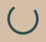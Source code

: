 <html lang="en">
<head>
  <meta charset="UTF-8">
  <meta name="viewport" content="width=device-width, initial-scale=1.0">
  <meta name="description" content="OptiThrive Solutions delivers expert solutions to help businesses, professionals, and homes create substantial savings with no upfront cost. Request a free consultation today!">
  <meta name="keywords" content="savings, consulting, no upfront cost, efficiency, business, home, OptiThrive Solutions">
  <meta name="author" content="Braeden">
  <title>OptiThrive Solutions - No Costs, Just Savings</title>
  <link href="https://fonts.googleapis.com/css2?family=Playfair+Display:wght@400;700&family=Poppins:wght@400;600&display=swap" rel="stylesheet">
  <link href="https://unpkg.com/aos@2.3.1/dist/aos.css" rel="stylesheet">
  <script src="https://cdn.tailwindcss.com"></script>
  <style>
    body {
      font-family: 'Poppins', sans-serif;
      background: #D4BEA8;
      color: #333333;
      margin: 0;
      overflow-x: hidden;
      position: relative;
      cursor: url('data:image/svg+xml;utf8,<svg xmlns="http://www.w3.org/2000/svg" width="24" height="24" viewBox="0 0 24 24" fill="none" stroke="%23FFE87C" stroke-width="2" stroke-linecap="round" stroke-linejoin="round"><circle cx="12" cy="12" r="10"/></svg>'), auto;
    }
    /* Particle Background with Full-Page Floating Balls */
    #particles {
      position: fixed;
      top: 0;
      left: 0;
      width: 100%;
      height: 100%;
      z-index: -1;
      pointer-events: none;
    }
    .particle {
      position: absolute;
      width: 5px;
      height: 5px;
      background: #FFE87C;
      border-radius: 50%;
      opacity: 0.6;
      animation: floatUp 8s infinite ease-in-out;
    }
    @keyframes floatUp {
      0% { transform: translateY(100vh); opacity: 0.6; }
      50% { opacity: 0.9; }
      100% { transform: translateY(-100vh); opacity: 0; }
    }
    /* Swaying Palm Tree Pattern */
    body::after {
      content: '';
      position: fixed;
      top: 0;
      left: 0;
      width: 100%;
      height: 100%;
      background: url('data:image/svg+xml,%3Csvg xmlns="http://www.w3.org/2000/svg" width="100" height="200" viewBox="0 0 100 200"%3E%3Cpath d="M50 0 Q40 50 30 0 Q60 50 70 0" fill="none" stroke="%232F4F4F" stroke-width="1" stroke-opacity="0.1"/%3E%3Ccircle cx="50" cy="0" r="5" fill="%232F4F4F" opacity="0.1"/%3E%3C/svg%3E') repeat-x;
      animation: sway 8s infinite ease-in-out;
      z-index: -2;
    }
    @keyframes sway {
      0% { transform: translateX(0); }
      50% { transform: translateX(-20px); }
      100% { transform: translateX(0); }
    }
    h1, h2, h3 {
      font-family: 'Playfair Display', serif;
      color: #2F4F4F;
      letter-spacing: 1px;
    }
    /* Preloader */
    #preloader {
      position: fixed;
      top: 0;
      left: 0;
      width: 100%;
      height: 100%;
      background: #D4BEA8;
      display: flex;
      justify-content: center;
      align-items: center;
      z-index: 9999;
    }
    #preloader::after {
      content: '';
      width: 60px;
      height: 60px;
      border: 6px solid #2F4F4F;
      border-top: 6px solid transparent;
      border-radius: 50%;
      animation: spin 1.5s linear infinite;
    }
    @keyframes spin {
      100% { transform: rotate(360deg); }
    }
    /* Animated Separator */
    .separator {
      width: 100%;
      height: 3px;
      background: linear-gradient(to right, #FFE87C, #FFD54F, #FFE87C);
      margin: 3rem 0;
      animation: rotateGradient 5s infinite linear;
    }
    @keyframes rotateGradient {
      0% { background-position: 0% 50%; }
      100% { background-position: 400% 50%; }
    }
    /* Header Styling - Full Width, Less Bulky */
    nav {
      background: #2F4F4F;
      box-shadow: 0 2px 15px rgba(0, 0, 0, 0.2);
      position: fixed;
      top: 0;
      width: 100%;
      z-index: 1000;
      padding: 0.5rem 1rem;
      animation: fadeIn 1s ease;
      display: flex;
      justify-content: space-between;
      align-items: center;
      transition: transform 0.3s ease;
    }
    .logo {
      height: 52px;
      transition: transform 0.3s ease;
      filter: drop-shadow(0 2px 4px rgba(0, 0, 0, 0.2));
    }
    .logo:hover .globe {
      animation: spinGlobe 2s linear;
    }
    .logo:hover .globe {
      animation-fill-mode: forwards;
    }
    .nav-links {
      display: flex;
      align-items: center;
    }
    .nav-links li a {
      font-size: 1rem;
      color: #FFFFFF;
      position: relative;
      transition: color 0.3s ease;
    }
    .nav-links li a::after {
      content: '';
      position: absolute;
      width: 0;
      height: 2px;
      background: linear-gradient(to right, #FFE87C, #FFD54F);
      bottom: -4px;
      left: 50%;
      transform: translateX(-50%);
      transition: width 0.3s ease;
    }
    .nav-links li a:hover::after {
      width: 100%;
    }
    .nav-links li a:hover {
      color: #FFE87C;
    }
    @keyframes fadeIn {
      from { opacity: 0; transform: translateY(-20px); }
      to { opacity: 1; transform: translateY(0); }
    }
    /* Hero Section with Pulsing Button */
    .hero {
      background: rgba(245, 245, 220, 0.8);
      padding: 10rem 0;
      text-align: center;
      position: relative;
      border-bottom: 1px solid rgba(47, 79, 79, 0.1);
    }
    .hero h2 {
      font-size: 5rem;
      margin-bottom: 1.5rem;
      display: inline-block;
      border-right: 4px solid #FFE87C;
      white-space: nowrap;
      overflow: hidden;
      animation: typing 3s steps(30, end), blink 0.75s step-end infinite;
    }
    @keyframes typing {
      from { width: 0; }
      to { width: 100%; }
    }
    @keyframes blink {
      50% { border-color: transparent; }
    }
    .hero p {
      font-size: 1.5rem;
      max-width: 4xl;
      margin-left: auto;
      margin-right: auto;
      margin-bottom: 2.5rem;
    }
    .hero .btn {
      animation: pulseGlow 2s infinite ease-in-out;
    }
    @keyframes pulseGlow {
      0% { transform: scale(1); box-shadow: 0 0 10px rgba(212, 160, 23, 0.5); }
      50% { transform: scale(1.05); box-shadow: 0 0 20px rgba(212, 160, 23, 0.8); }
      100% { transform: scale(1); box-shadow: 0 0 10px rgba(212, 160, 23, 0.5); }
    }
    /* Bouncing Cards with Rotating Border and Growing Content */
    .card {
      background: #F5F5DC;
      border: 1px solid transparent;
      border-radius: 1rem;
      padding: 2.5rem;
      transition: transform 0.5s ease, box-shadow 0.5s ease;
      box-shadow: 0 10px 30px rgba(0, 0, 0, 0.1);
      animation: bounceIn 1s ease;
      position: relative;
      overflow: hidden;
    }
    .card::before {
      content: '';
      position: absolute;
      top: -2px;
      left: -2px;
      right: -2px;
      bottom: -2px;
      border: 2px solid transparent;
      border-radius: 1rem;
      background: linear-gradient(45deg, #FFE87C, #FFD54F, #FFE87C);
      background-size: 400%;
      z-index: -1;
      transition: background 0.5s ease;
    }
    .card:hover::before {
      animation: rotateBorder 3s linear infinite;
    }
    .card-content {
      transition: transform 0.3s ease;
    }
    .card:hover .card-content {
      transform: scale(1.05);
    }
    @keyframes rotateBorder {
      0% { background-position: 0% 50%; }
      100% { background-position: 400% 50%; }
    }
    .card:hover {
      transform: translateY(-10px) scale(1.02);
      box-shadow: 0 20px 50px rgba(0, 0, 0, 0.2);
    }
    @keyframes bounceIn {
      0% { transform: scale(0.5); opacity: 0; }
      60% { transform: scale(1.1); opacity: 1; }
      100% { transform: scale(1); }
    }
    /* Vibrant Button */
    .btn {
      background: #FFE87C;
      color: #FFFFFF;
      padding: 1.2rem 2.5rem;
      border-radius: 0.75rem;
      transition: all 0.5s ease;
      font-weight: 600;
      text-transform: uppercase;
      border: none;
      position: relative;
      overflow: hidden;
    }
    .btn::after {
      content: '';
      position: absolute;
      width: 0;
      height: 100%;
      background: rgba(212, 160, 23, 0.3);
      top: 0;
      left: 0;
      transition: width 0.5s ease;
      z-index: 0;
    }
    .btn:hover::after {
      width: 100%;
    }
    .btn:hover {
      background: #FFD54F;
      transform: translateY(-3px);
      box-shadow: 0 10px 25px rgba(0, 0, 0, 0.2);
    }
    .btn span {
      position: relative;
      z-index: 1;
    }
    /* Section Styling with Parallax Scroll */
    .section {
      padding: 5rem 2rem;
      background: rgba(245, 245, 220, 0.95);
      position: relative;
      overflow: hidden;
      background-image: url('data:image/svg+xml,%3Csvg xmlns="http://www.w3.org/2000/svg" width="400" height="200" viewBox="0 0 400 200"%3E%3Crect width="400" height="200" fill="%23F5F5DC"/%3E%3Cline x1="50" y1="50" x2="350" y2="50" stroke="%232F4F4F" stroke-width="0.5" stroke-opacity="0.1"/%3E%3Cpath d="M0 200 L400 200" stroke="%232F4F4F" stroke-width="1" stroke-opacity="0.05"/%3E%3C/svg%3E');
      background-size: cover;
      background-position: center;
    }
    .section h2 {
      opacity: 0;
      transform: translateY(20px);
      transition: opacity 0.8s ease, transform 0.8s ease;
    }
    .section h2.visible {
      opacity: 1;
      transform: translateY(0);
    }
    .parallax-bg {
      background: linear-gradient(rgba(245, 245, 220, 0.9), rgba(212, 190, 168, 0.2)),
                  url('data:image/svg+xml,%3Csvg xmlns="http://www.w3.org/2000/svg" width="400" height="200" viewBox="0 0 400 200"%3E%3Crect width="400" height="200" fill="%23F5F5DC"/%3E%3Cline x1="50" y1="50" x2="350" y2="50" stroke="%232F4F4F" stroke-width="0.5" stroke-opacity="0.1"/%3E%3Cpath d="M0 200 L400 200" stroke="%232F4F4F" stroke-width="1" stroke-opacity="0.05"/%3E%3C/svg%3E');
      background-attachment: fixed;
      background-size: cover;
      background-position: center;
    }
    /* Fade-In Text */
    .fade-in-text {
      opacity: 0;
      animation: fadeInText 1.5s forwards;
    }
    @keyframes fadeInText {
      0% { opacity: 0; transform: translateY(10px); }
      100% { opacity: 1; transform: translateY(0); }
    }
    /* Inline Links with Animated Underline */
    .inline-link {
      position: relative;
      transition: color 0.3s ease;
    }
    .inline-link::after {
      content: '';
      position: absolute;
      width: 0;
      height: 2px;
      background: linear-gradient(to right, #FFE87C, #FFD54F);
      bottom: -2px;
      left: 50%;
      transform: translateX(-50%);
      transition: width 0.3s ease;
    }
    .inline-link:hover::after {
      width: 100%;
    }
    .inline-link:hover {
      color: #FFE87C;
    }
    /* Input Fields */
    input, textarea {
      background: rgba(245, 245, 220, 0.7);
      border: 1px solid rgba(47, 79, 79, 0.1);
      color: #333333;
      transition: all 0.3s ease;
      border-radius: 0.75rem;
      padding: 1rem;
    }
    input:focus, textarea:focus {
      border: 1px solid #2F4F4F;
      box-shadow: 0 0 15px rgba(47, 79, 79, 0.1);
      background: rgba(245, 245, 220, 0.9);
    }
    /* Rotating Savings Icon */
    .savings-icon {
      display: inline-block;
      transition: transform 0.5s ease;
    }
    .savings-icon:hover {
      transform: rotate(360deg);
    }
    /* Modal Styling with Pulsing Button */
    .modal {
      display: none;
      position: fixed;
      top: 0;
      left: 0;
      width: 100%;
      height: 100%;
      background: rgba(0, 0, 0, 0.5);
      z-index: 10000;
      justify-content: center;
      align-items: center;
    }
    .modal-content {
      background: #F5F5DC;
      padding: 2rem 3rem;
      border-radius: 1rem;
      width: 90%;
      max-width: 500px;
      text-align: center;
      animation: slideIn 0.5s ease;
      border: 2px solid #FFE87C;
    }
    .modal .btn {
      animation: pulse 2s infinite ease-in-out;
    }
    @keyframes slideIn {
      from { transform: translateY(-50px); opacity: 0; }
      to { transform: translateY(0); opacity: 1; }
    }
    @keyframes pulse {
      0% { transform: scale(1); box-shadow: 0 0 0 0 rgba(212, 160, 23, 0.7); }
      70% { transform: scale(1.05); box-shadow: 0 0 0 10px rgba(212, 160, 23, 0); }
      100% { transform: scale(1); box-shadow: 0 0 0 0 rgba(212, 160, 23, 0); }
    }
    .close {
      position: absolute;
      top: 1rem;
      right: 1rem;
      font-size: 1.5rem;
      cursor: pointer;
      color: #333333;
    }
    /* Footer Wave Animation (Removed Wave, Keeping Balls) */
    footer::before {
      content: '';
      position: absolute;
      top: 0;
      left: 0;
      width: 100%;
      height: 100%;
      z-index: -2;
    }
    /* Logo Globe Animation */
    .globe {
      transform-origin: center;
      transition: transform 0.1s ease;
    }
    .logo:hover .globe {
      animation: spinGlobe 2s linear;
    }
    @keyframes spinGlobe {
      0% { transform: rotate(0deg); }
      100% { transform: rotate(360deg); }
    }
    /* Mobile Responsiveness */
    @media (max-width: 768px) {
      .nav-links {
        display: none;
      }
      .hero h2 {
        font-size: 3rem;
      }
      .section {
        padding: 3rem 1rem;
      }
      .modal-content {
        padding: 1.5rem;
      }
      .logo {
        height: 40px;
      }
      .nav-links li a {
        font-size: 0.875rem;
      }
    }
  </style>
</head>
<body>
  <!-- Preloader -->
  <div id="preloader"></div>

  <!-- Particle Background with Full-Page Floating Balls -->
  <div id="particles"></div>

  <!-- Floating Navigation -->
  <nav>
    <div class="flex items-center pl-4">
      <img src="data:image/svg+xml,%3Csvg xmlns='http://www.w3.org/2000/svg' viewBox='0 0 260 52' width='260' height='52'%3E%3Cdefs%3E%3CradialGradient id='oceanGradient' cx='50%25' cy='50%25' r='50%25'%3E%3Cstop offset='0%25' style='stop-color:%231E90FF;stop-opacity:0.8'/%3E%3Cstop offset='100%25' style='stop-color:%231E90FF;stop-opacity:0.5'/%3E%3C/radialGradient%3E%3CradialGradient id='glowGradient' cx='50%25' cy='50%25' r='50%25'%3E%3Cstop offset='0%25' style='stop-color:%23FFE87C;stop-opacity:0.3'/%3E%3Cstop offset='100%25' style='stop-color:%23FFE87C;stop-opacity:0'/%3E%3C/radialGradient%3E%3C/defs%3E%3Cg transform='translate(26, 26)'%3E%3Ccircle cx='0' cy='0' r='26' fill='url(%23oceanGradient)'/%3E%3Cg class='globe' transform-origin='center'%3E%3Ccircle cx='0' cy='0' r='24' fill='url(%23oceanGradient)' filter='drop-shadow(2px 2px 2px rgba(0,0,0,0.3))'/%3E%3Cpath d='M-12 -8 Q-10 -6 -8 -8 Q-6 -4 -4 -6 Q-2 -2 0 -4 Q2 -2 4 -6 Q6 -4 8 -8 Q10 -6 12 -8 M-15 0 Q-13 2 -11 0 Q-9 4 -7 2 Q-5 6 -3 4 Q-1 8 1 6 Q3 8 5 4 Q7 6 9 2 Q11 4 13 0 Q15 2 17 0 M-18 10 Q-16 12 -14 10 Q-12 14 -10 12 Q-8 16 -6 14 Q-4 18 -2 16 Q0 20 2 18 Q4 20 6 16 Q8 18 10 14 Q12 16 14 12 Q16 14 18 10' fill='%2332CD32'/%3E%3C/g%3E%3Cg transform='translate(0, -12)'%3E%3Cpath d='M0 -12 V0' fill='none' stroke='%238B4513' stroke-width='3' stroke-linecap='round'/%3E%3Cpath d='M-8 -10 Q-4 -14 0 -10 Q4 -14 8 -10 Q4 -6 0 -10 Q-4 -6 -8 -10 M-10 -8 Q-6 -12 0 -8 Q6 -12 10 -8 Q6 -4 0 -8 Q-6 -4 -10 -8' fill='%23228B22'/%3E%3C/g%3E%3Ccircle cx='0' cy='0' r='26' fill='url(%23glowGradient)'/%3E%3C/g%3E%3Ctext x='60' y='32' font-family='Playfair Display, serif' font-size='24' font-weight='bold' fill='%231A2E2E' text-shadow='0 0 2px rgba(255,255,255,0.8)'%3EOptiThrive Solutions%3C/text%3E%3C/svg%3E" alt="OptiThrive Solutions Logo" class="logo">
    </div>
    <ul class="nav-links pr-4 flex space-x-6">
      <li><a href="#home" class="hover:text-FFE87C transition-colors">Home</a></li>
      <li><a href="#services" class="hover:text-FFE87C transition-colors">Services</a></li>
      <li><a href="#results" class="hover:text-FFE87C transition-colors">Results</a></li>
      <li><a href="#savings" class="hover:text-FFE87C transition-colors">Calculator</a></li>
      <li><a href="#contact" class="hover:text-FFE87C transition-colors">Contact</a></li>
    </ul>
  </nav>

  <!-- Hero Section with Pulsing Button -->
  <section id="home" class="hero text-center" data-aos="fade-up">
    <div class="container mx-auto px-6 relative z-10">
      <h2 class="text-5xl md:text-6xl font-bold mb-6 leading-tight">No Costs, Just Savings</h2>
      <p class="text-xl mb-8 max-w-4xl mx-auto leading-relaxed fade-in-text">Struggling with inefficiencies? Our team leverages advanced analytics to unlock substantial savings for businesses, professionals, and homes with no upfront cost. A tailored plan is crafted post-consultation, credited only from the savings we generate.</p>
      <button class="btn px-12 py-6 rounded-xl font-semibold" onclick="openModal()">Request a Free Consultation: (401) 451-1035</button>
    </div>
    <div class="separator"></div>
  </section>

  <!-- Services Section -->
  <section id="services" class="section">
    <div class="container mx-auto px-6 text-center">
      <h2 class="text-4xl md:text-5xl font-bold mb-10" data-aos="fade-up">Our Expert Services</h2>
      <p class="text-lg mb-12 max-w-2xl mx-auto fade-in-text" data-aos="fade-up" data-aos-delay="100">We deliver precision-engineered solutions for any entity, utilizing cutting-edge strategies to maximize efficiency and savings. Compensation is tied solely to the results we achieve.</p>
      <div class="grid grid-cols-1 md:grid-cols-3 gap-10">
        <div class="card" data-aos="fade-right" data-aos-delay="200">
          <div class="card-content">
            <h3 class="text-2xl font-semibold mb-5">Process Optimization</h3>
            <p class="fade-in-text">Enhance workflows with AI-driven insights for businesses and homes, saving time and resources.</p>
          </div>
        </div>
        <div class="card" data-aos="fade-up" data-aos-delay="300">
          <div class="card-content">
            <h3 class="text-2xl font-semibold mb-5">Expense Reduction</h3>
            <p class="fade-in-text">Minimize costs with predictive analytics, tailored for any operation or household.</p>
          </div>
        </div>
        <div class="card" data-aos="fade-left" data-aos-delay="400">
          <div class="card-content">
            <h3 class="text-2xl font-semibold mb-5">Training & Tools</h3>
            <p class="fade-in-text">Deploy next-gen tools and training to sustain long-term efficiency gains.</p>
          </div>
        </div>
      </div>
      <button class="btn px-10 py-5 mt-12 rounded-xl" data-aos="fade-up" data-aos-delay="500" onclick="openModal()">Request a Free Quote Now</button>
    </div>
    <div class="separator"></div>
  </section>

  <!-- Results Section -->
  <section id="results" class="section parallax-bg">
    <div class="container mx-auto px-6 text-center">
      <h2 class="text-4xl md:text-5xl font-bold mb-10" data-aos="fade-down">Savings We Can Create</h2>
      <p class="text-lg mb-12 max-w-2xl mx-auto fade-in-text" data-aos="fade-down" data-aos-delay="100">Data-driven examples demonstrate our capacity to generate savings, with compensation credited only from achieved results.</p>
      <div class="grid grid-cols-1 md:grid-cols-3 gap-10">
        <div class="card" data-aos="fade-right" data-aos-delay="200">
          <div class="card-content">
            <h3 class="text-2xl font-semibold mb-5">Streamlined Operations</h3>
            <p class="fade-in-text">Businesses save millions annually via optimized processes, tracked with real-time analytics.</p>
          </div>
        </div>
        <div class="card" data-aos="fade-up" data-aos-delay="300">
          <div class="card-content">
            <h3 class="text-2xl font-semibold mb-5">Reduced Expenses</h3>
            <p class="fade-in-text">Professionals cut costs with AI forecasts, measured via financial dashboards.</p>
          </div>
        </div>
        <div class="card" data-aos="fade-left" data-aos-delay="400">
          <div class="card-content">
            <h3 class="text-2xl font-semibold mb-5">Home Efficiency</h3>
            <p class="fade-in-text">Homeowners reduce utility bills with smart systems, monitored via IoT integrations.</p>
          </div>
        </div>
      </div>
      <p class="mt-10 text-xl font-semibold text-2F4F4F fade-in-text" data-aos="fade-up" data-aos-delay="500">Be the first to transform your savings – let’s get started!</p>
    </div>
    <div class="separator"></div>
  </section>

  <!-- Savings Calculator Section -->
  <section id="savings" class="section">
    <div class="container mx-auto px-6 text-center">
      <h2 class="text-4xl md:text-5xl font-bold mb-10" data-aos="fade-up">Estimate Your Savings</h2>
      <p class="text-lg mb-12 max-w-2xl mx-auto fade-in-text" data-aos="fade-up" data-aos-delay="100">Project your potential savings with our advanced estimator.</p>
      <div class="max-w-lg mx-auto card p-10 rounded-xl" data-aos="zoom-in" data-aos-delay="200">
        <div class="card-content">
          <span class="savings-icon mb-4 inline-block">
            <svg xmlns="http://www.w3.org/2000/svg" width="40" height="40" viewBox="0 0 24 24" fill="#FFE87C"><path d="M12 2C6.48 2 2 6.48 2 12s4.48 10 10 10 10-4.48 10-10S17.52 2 12 2zm0 18c-4.42 0-8-3.58-8-8s3.58-8 8-8 8 3.58 8 8-3.58 8-8 8zm-1-13h2v2h-2zm0 4h2v6h-2z"/></svg>
          </span>
          <label class="block mb-3 text-left fade-in-text">Units Affected (e.g., employees, tasks)</label>
          <input id="units" type="number" placeholder="e.g., 10" class="w-full p-4 mb-5 rounded-lg">
          <label class="block mb-3 text-left fade-in-text">Hours Saved per Unit/Day</label>
          <input id="hours" type="number" placeholder="e.g., 1" class="w-full p-4 mb-5 rounded-lg">
          <label class="block mb-3 text-left fade-in-text">Value per Hour ($)</label>
          <input id="rate" type="number" placeholder="e.g., 30" class="w-full p-4 mb-5 rounded-lg">
          <button onclick="calculateSavings()" class="btn px-10 py-5 rounded-xl w-full">Calculate Savings Now</button>
          <p id="result" class="mt-8 text-2xl font-semibold fade-in-text"></p>
        </div>
      </div>
    </div>
    <div class="separator"></div>
  </section>

  <!-- Testimonials Section (Forward-Looking) -->
  <section id="testimonials" class="section parallax-bg">
    <div class="container mx-auto px-6 text-center">
      <h2 class="text-4xl md:text-5xl font-bold mb-10" data-aos="fade-down">What to Expect</h2>
      <p class="text-lg mb-12 max-w-2xl mx-auto fade-in-text" data-aos="fade-down" data-aos-delay="100">As a new client, you’ll experience personalized service, cutting-edge analytics, and measurable savings tailored to your needs. Expect dedicated support, including free overtime when needed, to maximize your savings—without any binding contracts. Let’s build your success story together!</p>
      <div class="card p-10 rounded-xl max-w-2xl mx-auto" data-aos="fade-up" data-aos-delay="200">
        <div class="card-content">
          <p class="italic text-lg fade-in-text">“Looking forward to partnering with OptiThrive Solutions to unlock savings and efficiency for my business.” – Your Future Client</p>
        </div>
      </div>
      <p class="mt-10 text-xl font-semibold text-2F4F4F fade-in-text" data-aos="fade-up" data-aos-delay="300">Be among the first to experience transformative savings – request your quote today!</p>
    </div>
    <div class="separator"></div>
  </section>

  <!-- Tips Section -->
  <section id="tips" class="section">
    <div class="container mx-auto px-6 text-center">
      <h2 class="text-4xl md:text-5xl font-bold mb-10" data-aos="fade-up">Efficiency Strategies</h2>
      <p class="text-lg mb-12 max-w-2xl mx-auto fade-in-text" data-aos="fade-up" data-aos-delay="100">Unlock next-level efficiencies for your operations or residence.</p>
      <div class="grid grid-cols-1 md:grid-cols-2 gap-10">
        <div class="card" data-aos="fade-right" data-aos-delay="200">
          <div class="card-content">
            <h3 class="text-2xl font-semibold mb-5">AI-Optimized Workflows</h3>
            <p class="fade-in-text">Leverage AI to streamline processes. <a href="#contact" class="inline-link text-2F4F4F">Get a free quote</a> to begin.</p>
          </div>
        </div>
        <div class="card" data-aos="fade-left" data-aos-delay="300">
          <div class="card-content">
            <h3 class="text-2xl font-semibold mb-5">Cost-Saving Innovations</h3>
            <p class="fade-in-text">Adopt smart tech for savings. <a href="#contact" class="inline-link text-2F4F4F">Request a consultation</a>.</p>
          </div>
        </div>
      </div>
    </div>
    <div class="separator"></div>
  </section>

  <!-- About Section -->
  <section id="about" class="section parallax-bg">
    <div class="container mx-auto px-6 text-center">
      <h2 class="text-4xl md:text-5xl font-bold mb-10" data-aos="fade-down">About OptiThrive Solutions</h2>
      <p class="text-lg mb-12 max-w-2xl mx-auto fade-in-text" data-aos="fade-down" data-aos-delay="100">Founded by a Supply Chain Management graduate from URI (3.90 GPA, 2023) with a Lean Six Sigma Green Belt. At Garage Headquarters, I drove $2.2M+ in sales and optimized systems. OptiThrive Solutions now delivers AI-enhanced savings solutions with no upfront cost, credited from results. Committed to your success, OptiThrive Solutions offers free overtime support as needed to ensure results, with no binding contract required.</p>
      <a href="https://www.linkedin.com/in/braeden-cannon-96357b221/" target="_blank" rel="noopener noreferrer" class="inline-link text-2F4F4F font-semibold text-xl fade-in-text" data-aos="fade-up" data-aos-delay="200">Connect on LinkedIn</a>
    </div>
    <div class="separator"></div>
  </section>

  <!-- Contact Section -->
  <section id="contact" class="section">
    <div class="container mx-auto px-6 text-center">
      <h2 class="text-4xl md:text-5xl font-bold mb-10" data-aos="fade-up">Request a Quote</h2>
      <p class="text-lg mb-12 max-w-2xl mx-auto fade-in-text" data-aos="fade-up" data-aos-delay="100">Inefficiencies impacting your resources? I’ll conduct a virtual or on-site analysis to devise a custom savings plan. No fees—compensation is results-based. Call <a href="tel:+14014511035" class="inline-link underline text-2F4F4F">(401) 451-1035</a> or use the interface below.</p>
      <div class="max-w-md mx-auto" data-aos="zoom-in" data-aos-delay="200">
        <input type="text" id="contact-name" placeholder="Your Name" class="w-full p-4 mb-5 rounded-lg">
        <input type="email" id="contact-email" placeholder="Your Email" class="w-full p-4 mb-5 rounded-lg">
        <textarea id="contact-message" placeholder="Describe your challenges" class="w-full p-4 mb-5 rounded-lg" rows="4"></textarea>
        <button class="btn px-10 py-5 rounded-xl w-full" onclick="openModal()">Request Free Quote Today</button>
      </div>
      <p class="mt-10 text-lg fade-in-text" data-aos="fade-up" data-aos-delay="300">Or email <a href="/cdn-cgi/l/email-protection#400f303429142832293625132f2c3534292f2e3300272d21292c6e232f2d" class="inline-link underline text-2F4F4F"><span class="__cf_email__" data-cfemail="2b645b5f427f4359425d4e7844475e5f424445586b4c464a424705484446">[email&#160;protected]</span></a></p>
    </div>
    <div class="separator"></div>
  </section>

  <!-- Footer -->
  <footer class="bg-2F4F4F py-8 text-center relative">
    <div class="container mx-auto px-6">
      <span class="text-xl font-bold text-FFE87C fade-in-text">OptiThrive Solutions</span>
      <p class="mt-4 text-white fade-in-text">Contact: <a href="tel:+14014511035" class="underline hover:text-FFE87C">(401) 451-1035</a> | <a href="/cdn-cgi/l/email-protection#fab58a8e93ae9288938c9fa995968f8e93959489ba9d979b9396d4999597" class="underline hover:text-FFE87C"><span class="__cf_email__" data-cfemail="377847435e635f455e415264585b42435e58594477505a565e5b1954585a">[email&#160;protected]</span></a></p>
      <p class="mt-4 text-sm text-white fade-in-text">© 2025 OptiThrive Solutions. All rights reserved.</p>
    </div>
  </footer>

  <!-- Modal -->
  <div id="modal" class="modal">
    <div class="modal-content">
      <span class="close" onclick="closeModal()">×</span>
      <h3 class="text-2xl font-bold mb-6">Request Your Exclusive Quote</h3>
      <input type="text" id="modal-name" placeholder="Your Name" class="w-full p-4 mb-4 rounded-lg">
      <input type="email" id="modal-email" placeholder="Your Email" class="w-full p-4 mb-4 rounded-lg">
      <textarea id="modal-message" placeholder="Describe your needs" class="w-full p-4 mb-6 rounded-lg" rows="4"></textarea>
      <button class="btn px-8 py-4 rounded-xl w-full" onclick="sendModalEmail()">Submit Request</button>
    </div>
  </div>

  <!-- AOS and Custom Scripts -->
  <script data-cfasync="false" src="/cdn-cgi/scripts/5c5dd728/cloudflare-static/email-decode.min.js"></script><script src="https://unpkg.com/aos@2.3.1/dist/aos.js"></script>
  <script>
    // Initialize AOS
    AOS.init({
      duration: 1000,
      once: true,
    });

    // Preloader
    window.addEventListener('load', function() {
      document.getElementById('preloader').style.display = 'none';
    });

    // Particle Effect (Full-Page Floating Balls)
    const particleContainer = document.getElementById('particles');
    for (let i = 0; i < 100; i++) {
      const particle = document.createElement('div');
      particle.classList.add('particle');
      particle.style.left = Math.random() * 100 + 'vw';
      particle.style.top = Math.random() * 100 + 'vh';
      particle.style.animationDelay = Math.random() * 5 + 's';
      particleContainer.appendChild(particle);
    }

    // Smooth scrolling for nav links
    document.querySelectorAll('a[href^="#"]').forEach(anchor => {
      anchor.addEventListener('click', function (e) {
        e.preventDefault();
        document.querySelector(this.getAttribute('href')).scrollIntoView({
          behavior: 'smooth'
        });
      });
    });

    // Savings calculator
    function calculateSavings() {
      const units = parseInt(document.getElementById('units').value) || 0;
      const hours = parseInt(document.getElementById('hours').value) || 0;
      const rate = parseInt(document.getElementById('rate').value) || 0;
      const monthlySavings = units * hours * rate * 5 * 4;
      const result = monthlySavings > 0 ? `Estimated Monthly Savings: $${monthlySavings.toFixed(2)}<br>Unlock your potential – request a quote now!` : "Please enter valid numbers to calculate savings.";
      document.getElementById('result').innerHTML = result;
    }

    // Modal functions
    function openModal() {
      document.getElementById('modal').style.display = 'flex';
    }
    function closeModal() {
      document.getElementById('modal').style.display = 'none';
    }
    window.onclick = function(event) {
      if (event.target == document.getElementById('modal')) {
        closeModal();
      }
    };

    // Email functionality for modal
    function sendModalEmail() {
      const name = document.getElementById('modal-name').value || 'Not provided';
      const email = document.getElementById('modal-email').value || 'Not provided';
      const message = document.getElementById('modal-message').value || 'No message provided';
      const subject = encodeURIComponent(`Exclusive Quote Request from ${name}`);
      const body = encodeURIComponent(`Name: ${name}\nEmail: ${email}\n\nMessage:\n${message}`);
      const mailtoLink = `mailto:OptiThriveSolutions@gmail.com?subject=${subject}&body=${body}`;
      window.location.href = mailtoLink;
      closeModal();
    }

    // Sequential Fade-In for Text
    document.querySelectorAll('.fade-in-text').forEach((el, index) => {
      el.style.animationDelay = `${index * 0.3}s`;
    });

    // Parallax Scroll Effect for Sections
    window.addEventListener('scroll', function() {
      const sections = document.querySelectorAll('.section:not(.parallax-bg)');
      sections.forEach(section => {
        const scrollPos = window.scrollY;
        const sectionPos = section.offsetTop - scrollPos;
        section.style.backgroundPositionY = `${sectionPos * 0.2}px`;
      });
    });

    // Scaling Header on Scroll
    window.addEventListener('scroll', function() {
      const nav = document.querySelector('nav');
      const scrollPos = window.scrollY;
      const scale = Math.max(0.9, 1 - scrollPos / 1000);
      nav.style.transform = `scale(${scale})`;
    });

    // Fading Section Titles on View
    const sectionTitles = document.querySelectorAll('.section h2');
    const observerOptions = {
      root: null,
      rootMargin: '0px',
      threshold: 0.2
    };
    const observer = new IntersectionObserver((entries, observer) => {
      entries.forEach(entry => {
        if (entry.isIntersecting) {
          entry.target.classList.add('visible');
          observer.unobserve(entry.target);
        }
      });
    }, observerOptions);
    sectionTitles.forEach(title => observer.observe(title));
  </script>
<script>(function(){function c(){var b=a.contentDocument||a.contentWindow.document;if(b){var d=b.createElement('script');d.innerHTML="window.__CF$cv$params={r:'9448a6986e8f8f84',t:'MTc0ODA0NjI3My4wMDAwMDA='};var a=document.createElement('script');a.nonce='';a.src='/cdn-cgi/challenge-platform/scripts/jsd/main.js';document.getElementsByTagName('head')[0].appendChild(a);";b.getElementsByTagName('head')[0].appendChild(d)}}if(document.body){var a=document.createElement('iframe');a.height=1;a.width=1;a.style.position='absolute';a.style.top=0;a.style.left=0;a.style.border='none';a.style.visibility='hidden';document.body.appendChild(a);if('loading'!==document.readyState)c();else if(window.addEventListener)document.addEventListener('DOMContentLoaded',c);else{var e=document.onreadystatechange||function(){};document.onreadystatechange=function(b){e(b);'loading'!==document.readyState&&(document.onreadystatechange=e,c())}}}})();</script></body>
</html>

